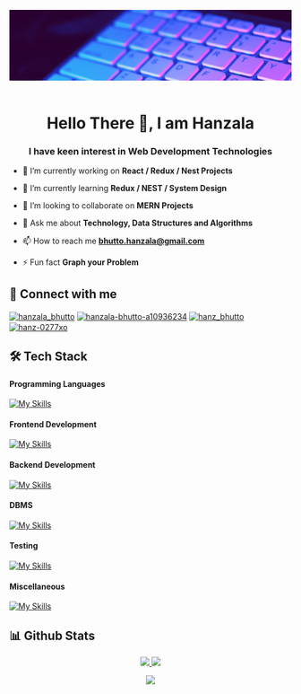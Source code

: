 <img alt=Programming width=100% height=10% src = "Hero Banner.gif"><br></br>
<h1 align="center">Hello There 👋, I am Hanzala</h1>
<h3 align="center">I have keen interest in Web Development Technologies</h3>

- 🔭 I’m currently working on **React / Redux / Nest Projects**

- 🌱 I’m currently learning **Redux / NEST / System Design**

- 👯 I’m looking to collaborate on **MERN Projects**

- 💬 Ask me about **Technology, Data Structures and Algorithms**

- 📫 How to reach me **bhutto.hanzala@gmail.com**

- ⚡ Fun fact **Graph your Problem**

## 🔗 Connect with me
<p align="left">
<a href="https://twitter.com/hanzala_bhutto" target="blank"><img align="center" src="https://raw.githubusercontent.com/rahuldkjain/github-profile-readme-generator/master/src/images/icons/Social/twitter.svg" alt="hanzala_bhutto" height="30" width="40" /></a>
<a href="https://linkedin.com/in/hanzala-bhutto-a10936234" target="blank"><img align="center" src="https://raw.githubusercontent.com/rahuldkjain/github-profile-readme-generator/master/src/images/icons/Social/linked-in-alt.svg" alt="hanzala-bhutto-a10936234" height="30" width="40" /></a>
<a href="https://instagram.com/hanz_bhutto" target="blank"><img align="center" src="https://raw.githubusercontent.com/rahuldkjain/github-profile-readme-generator/master/src/images/icons/Social/instagram.svg" alt="hanz_bhutto" height="30" width="40" /></a>
<a href="https://www.leetcode.com/hanz-0277xo" target="blank"><img align="center" src="https://raw.githubusercontent.com/rahuldkjain/github-profile-readme-generator/master/src/images/icons/Social/leet-code.svg" alt="hanz-0277xo" height="30" width="40" /></a>
</p>

## 🛠️ Tech Stack

#### Programming Languages

[![My Skills](https://skillicons.dev/icons?i=js,ts,py,java,cpp)](https://skillicons.dev)

#### Frontend Development

[![My Skills](https://skillicons.dev/icons?i=html,css,bootstrap,tailwind,react,next,angular,threejs,redux)](https://skillicons.dev)

#### Backend Development

[![My Skills](https://skillicons.dev/icons?i=nodejs,express,nest)](https://skillicons.dev)

#### DBMS

[![My Skills](https://skillicons.dev/icons?i=sqlite,mysql,postgres,mongodb)](https://skillicons.dev)

#### Testing

[![My Skills](https://skillicons.dev/icons?i=jest,postman)](https://skillicons.dev)

#### Miscellaneous

[![My Skills](https://skillicons.dev/icons?i=docker,git,linux,vscode,visualstudio,replit,powershell)](https://skillicons.dev)


## 📊 Github Stats

<p align="center">
<a href="https://github.com/hanzala-bhutto">
  <img height="180em" src="https://github-readme-stats-eight-theta.vercel.app/api?username=hanzala-bhutto&show_icons=true&theme=radical&include_all_commits=true&count_private=true"/>
  <img height="180em" src="https://github-readme-stats-eight-theta.vercel.app/api/top-langs/?username=hanzala-bhutto&layout=compact&langs_count=8&theme=radical"/>
</a>
</p>

<p align="center">
<a href="https://github.com/hanzala-bhutto">
  <img height="180em" src="https://github-readme-streak-stats.herokuapp.com/?user=hanzala-bhutto&theme=radical&hide_border=false"/>
</a>
</p>
